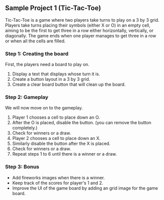 ## Sample Project 1 (Tic-Tac-Toe)

Tic-Tac-Toe is a game where two players take turns to play on a 3 by 3 grid.
Players take turns placing their symbols (either X or O) in an empty cell, aiming to be the first to get three in a row either horizontally, vertically, or diagonally. 
The game ends when one player manages to get three in a row or when all the cells are filled.

### Step 1: Creating the board
First, the players need a board to play on.

1. Display a text that displays whose turn it is.
2. Create a button layout in a 3 by 3 grid.
3. Create a clear board button that will clean up the board.


### Step 2: Gameplay
We will now move on to the gameplay.

1. Player 1 chooses a cell to place down an O.
2. After the O is placed, disable the button. (you can remove the button completely.)
3. Check for winners or a draw.
4. Player 2 chooses a cell to place down an X.
5. Similarly disable the button after the X is placed.
6. Check for winners or a draw.
7. Repeat steps 1 to 6 until there is a winner or a draw.

### Step 3: Bonus
- Add fireworks images when there is a winner.
- Keep track of the scores for player's 1 and 2.
- Improve the UI of the game board by adding an grid image for the game board.